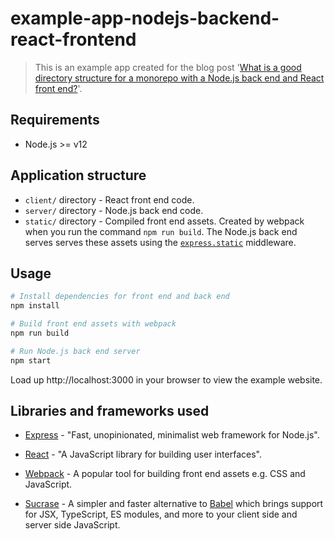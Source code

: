 # example-app-nodejs-backend-react-frontend

> This is an example app created for the blog post '[What is a good directory structure for a monorepo with a Node.js back end and React front end?](https://simonplend.com/what-is-a-good-directory-structure-for-a-monorepo-with-a-node-js-back-end-and-react-front-end/)'.

## Requirements

- Node.js >= v12

## Application structure

- `client/` directory - React front end code.
- `server/` directory - Node.js back end code.
- `static/` directory - Compiled front end assets. Created by webpack when you run the
command `npm run build`. The Node.js back end serves serves these assets using the
[`express.static`](https://expressjs.com/en/starter/static-files.html#serving-static-files-in-express) middleware.

## Usage

```bash
# Install dependencies for front end and back end
npm install

# Build front end assets with webpack
npm run build

# Run Node.js back end server
npm start
```

Load up http://localhost:3000 in your browser to view the example website.

## Libraries and frameworks used

- [Express](https://expressjs.com/) - "Fast, unopinionated, minimalist web framework for Node.js".

- [React](https://reactjs.org/) - "A JavaScript library for building user interfaces".

- [Webpack](https://www.npmjs.com/package/webpack) - A popular tool for building
front end assets e.g. CSS and JavaScript.

- [Sucrase](https://www.npmjs.com/package/sucrase) - A simpler and faster
alternative to [Babel](https://babeljs.io/) which brings support
for JSX, TypeScript, ES modules, and more to your client side and server side
JavaScript.


